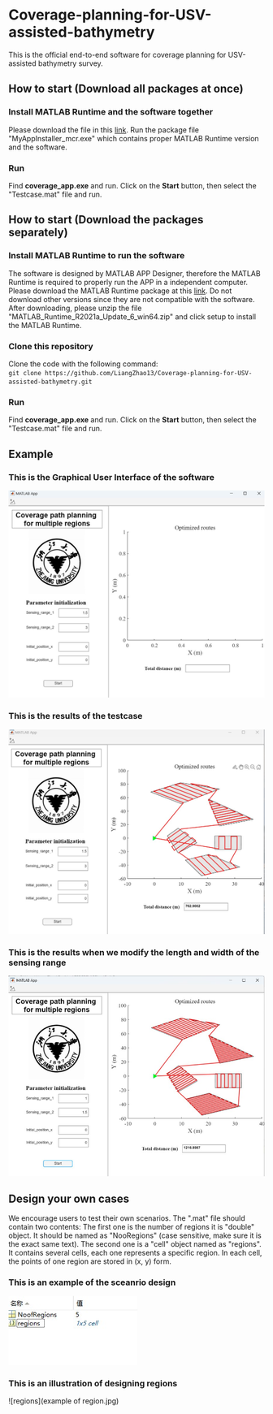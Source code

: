 # Coverage-planning-for-USV-assisted-bathymetry
This is the official end-to-end software for coverage planning for USV-assisted bathymetry survey. 

## How to start (Download all packages at once)
### Install MATLAB Runtime and the software together
Please download the file in this [link](https://gitlab.com/liangzhao13/coverage-planning-software.git). Run the package file "MyAppInstaller_mcr.exe" which contains proper MATLAB Runtime version and the software.

### Run 
Find **coverage_app.exe** and run. Click on the **Start** button, then select the "Testcase.mat" file and run. 

## How to start (Download the packages separately)
### Install MATLAB Runtime to run the software
The software is designed by MATLAB APP Designer, therefore the MATLAB Runtime is required to properly run the APP in a independent computer. Please download the MATLAB Runtime package at this [link](https://ssd.mathworks.cn/supportfiles/downloads/R2021a/Release/6/deployment_files/installer/complete/win64/MATLAB_Runtime_R2021a_Update_6_win64.zip). Do not download other versions since they are not compatible with the software. After downloading, please unzip the file "MATLAB_Runtime_R2021a_Update_6_win64.zip" and click setup to install the MATLAB Runtime.

### Clone this repository
Clone the code with the following command:\
`git clone https://github.com/LiangZhao13/Coverage-planning-for-USV-assisted-bathymetry.git`

### Run
Find **coverage_app.exe** and run. Click on the **Start** button, then select the "Testcase.mat" file and run. 

## Example
### This is the Graphical User Interface of the software
![GUI](pics/GUI.jpg)

### This is the results of the testcase
![results](pics/Results.jpg)

### This is the results when we modify the length and width of the sensing range
![results2](pics/results2.jpg)

## Design your own cases
We encourage users to test their own scenarios. The ".mat" file should contain two contents: The first one is the number of regions it is "double" object. It should be named as "NooRegions" (case sensitive, make sure it is the exact same text). The second one is a "cell" object named as "regions". It contains several cells, each one represents a specific region. In each cell, the points of one region are stored in (x, y) form. 

### This is an example of the sceanrio design
![parameter](pics/parameters.jpg)

### This is an illustration of designing regions
![regions](example of region.jpg)





